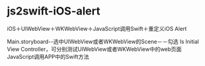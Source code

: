 # js2swift-iOS-alert
iOS＋UIWebView＋WKWebView＋JavaScript调用Swift＋重定义iOS Alert

Main.storyboard--选中UIWebView或者WKWebView的Scene－－勾选 Is Initial View Controller，可分别测试UIWebView或者WKWebView中的web页面JavaScript调用APP中的Swift方法
